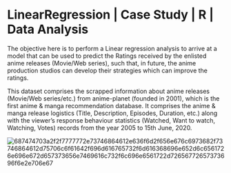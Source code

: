 # LinearRegression | Case Study | R | Data Analysis

The objective here is to perform a Linear regression analysis to arrive at a model that can be used to predict the Ratings received by the enlisted anime releases (Movie/Web series), such that, in future, the anime production studios can develop their strategies which can improve the ratings.

This dataset comprises the scrapped information about anime releases (Movie/Web series/etc.) from anime-planet (founded in 2001), which is the first anime & manga recommendation database. It comprises the anime & manga release logistics (Title, Description, Episodes, Duration, etc.) along with the viewer’s response behaviour statistics (Watched, Want to watch, Watching, Votes) records from the year 2005 to 15th June, 2020.

![687474703a2f2f7777772e73746864612e636f6d2f656e676c6973682f73746864612d75706c6f61642f696d616765732f6d616368696e652d6c6561726e696e672d657373656e7469616c732f6c696e6561722d72656772657373696f6e2e706e67](https://user-images.githubusercontent.com/88396377/133889438-f606a5d2-c7ef-44fd-84f0-fb4561f98ef2.png)
